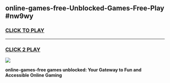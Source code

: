 
## online-games-free-Unblocked-Games-Free-Play #nw9wy
<h3>
<a href="https://us.freeplayer.one?title=online-games-free&ref=9M">CLICK TO PLAY</a></h3>
<hr>

<h3>
<a href="https://us.freeplayer.one?title=online-games-free&ref=9M">CLICK 2 PLAY</a>
  
</h3>

<a href="https://us.freeplayer.one?title=online-games-free&ref=9M"><img src="https://clearcache.store/games.png"></a>


**online-games-free games unblocked: Your Gateway to Fun and Accessible Online Gaming**
